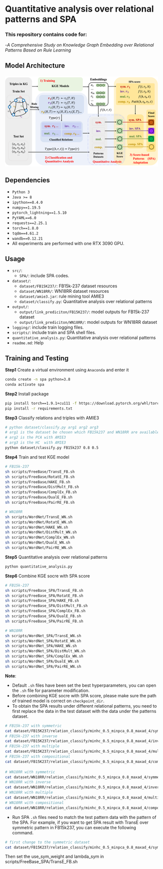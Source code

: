 # Quantitative analysis over relational patterns and SPA
### This repository contains code for:
-*A Comprehensive Study on Knowledge Graph Embedding over Relational Patterns Based on Rule Learning*

## Model Architecture
<h3 align="center">
    <img src="structure.png", width="600">
</h3>



## Dependencies

- ```Python 3```
- ```Java >= 8```
- ```ipython==8.4.0```
- ```numpy==1.19.5```
- ```pytorch_lightning==1.5.10```
- ```PyYAML==6.0```
- ```requests==2.25.1```
- ```torch==1.8.0```
- ```tqdm==4.61.2```
- ```wandb==0.12.21```
- All experiments are performed with one RTX 3090 GPU.

## Usage
- `src/`:
    - `SPA/`: include SPA codes.
- `dataset/`: 
    - `dataset/FB15K237/`: FB15k-237 dataset resources
    - `dataset/WN18RR/`: WN18RR dataset resources
    - `dataset/amie3.jar`: rule mining tool AMIE3
    - `dataset/classify.py`: Quantitative analysis over relational patterns
- `output/`: 
    - `output/link_prediciton/FB15K237/`: model outputs for FB15k-237 dataset
    - `output/link_prediciton/WN18RR/`: model outputs for WN18RR dataset
- `logging/`: include train logging files.
- `scripts/`: include train and SPA shell files.
- `quantitative_analysis.py`: Quantitative analysis over relational patterns 
- `readme.md`: Help

## Training and Testing

**Step1** Create a virtual environment using ```Anaconda``` and enter it
```bash
conda create -n spa python=3.8
conda activate spa
```

**Step2** Install package
```bash
pip install torch==1.9.1+cu111 -f https://download.pytorch.org/whl/torch_stable.html
pip install -r requirements.txt

```

**Step3** Classify relations and triples with AMIE3
```bash
# python dataset/classify.py arg1 arg2 arg3
# arg1 is the dataset be chosen which FB15k237 and WN18RR are available
# arg2 is the PCA with AMIE3
# arg3 is the HC  with AMIE3
python dataset/classify.py FB15k237 0.8 0.5

```

**Step4** Train and test KGE model
```bash
# FB15k-237
sh scripts/FreeBase/TransE_FB.sh
sh scripts/FreeBase/RotatE_FB.sh
sh scripts/FreeBase/HAKE_FB.sh
sh scripts/FreeBase/DistMult_FB.sh
sh scripts/FreeBase/ComplEx_FB.sh
sh scripts/FreeBase/DualE_FB.sh
sh scripts/FreeBase/PairRE_FB.sh
```

```bash
# WN18RR
sh scripts/WordNet/TransE_WN.sh
sh scripts/WordNet/RotatE_WN.sh
sh scripts/WordNet/HAKE_WN.sh
sh scripts/WordNet/DistMult_WN.sh
sh scripts/WordNet/ComplEx_WN.sh
sh scripts/WordNet/DualE_WN.sh
sh scripts/WordNet/PairRE_WN.sh
```

**Step5** Quantitative analysis over relational patterns
```bash
python quantitative_analysis.py
```

**Step6** Combine KGE socre with SPA score
```bash
# FB15k-237
sh scripts/FreeBase_SPA/TransE_FB.sh
sh scripts/FreeBase_SPA/RotatE_FB.sh
sh scripts/FreeBase_SPA/HAKE_FB.sh
sh scripts/FreeBase_SPA/DistMult_FB.sh
sh scripts/FreeBase_SPA/ComplEx_FB.sh
sh scripts/FreeBase_SPA/DualE_FB.sh
sh scripts/FreeBase_SPA/PairRE_FB.sh
```

```bash
# WN18RR
sh scripts/WordNet_SPA/TransE_WN.sh
sh scripts/WordNet_SPA/RotatE_WN.sh
sh scripts/WordNet_SPA/HAKE_WN.sh
sh scripts/WordNet_SPA/DistMult_WN.sh
sh scripts/WordNet_SPA/ComplEx_WN.sh
sh scripts/WordNet_SPA/DualE_WN.sh
sh scripts/WordNet_SPA/PairRE_WN.sh
```

**Note**: 
- Default `.sh` files have been set the best hyperparameters, you can open the `.sh` file for parameter</a> modification.
- Before combining KGE socre with SPA score, please make sure the path of trained model is correct on `checkpoint_dir`.
- To obtain the SPA results under different relational patterns, you need to first replace the data in the test dataset with the data under the patterns dataset.
```bash
# FB15k-237 with symmetric 
cat dataset/FB15K237/relation_classify/minhc_0.5_minpca_0.8_maxad_4/symmetric/num_constrain_0.txt > dataset/FB15K237/test.txt
# FB15k-237 with inverse 
cat dataset/FB15K237/relation_classify/minhc_0.5_minpca_0.8_maxad_4/inverse/num_constrain_0.txt > dataset/FB15K237/test.txt
# FB15k-237 with multiple 
cat dataset/FB15K237/relation_classify/minhc_0.5_minpca_0.8_maxad_4/multiple/num_constrain_0.txt > dataset/FB15K237/test.txt
# FB15k-237 with compositional 
cat dataset/FB15K237/relation_classify/minhc_0.5_minpca_0.8_maxad_4/compose2/num_constrain_0.txt > dataset/FB15K237/test.txt

# WN18RR with symmetric 
cat dataset/WN18RR/relation_classify/minhc_0.5_minpca_0.8_maxad_4/symmetric/num_constrain_0.txt > dataset/WN18RR/test.txt
# WN18RR with inverse 
cat dataset/WN18RR/relation_classify/minhc_0.5_minpca_0.8_maxad_4/inverse/num_constrain_0.txt > dataset/WN18RR/test.txt
# WN18RR with multiple 
cat dataset/WN18RR/relation_classify/minhc_0.5_minpca_0.8_maxad_4/multiple/num_constrain_0.txt > dataset/WN18RR/test.txt
# WN18RR with compositional 
cat dataset/WN18RR/relation_classify/minhc_0.5_minpca_0.8_maxad_4/compose2/num_constrain_0.txt > dataset/WN18RR/test.txt
```
- Run SPA  `.sh` files need to match the test pattern data with the pattern of the SPA. For example, if you want to get SPA result with TransE over symmetric pattern in FB15k237, you can execute the following command.
```bash
# first change to the symmetric dataset
cat dataset/FB15K237/relation_classify/minhc_0.5_minpca_0.8_maxad_4/symmetric/num_constrain_0.txt > dataset/FB15K237/test.txt
```
Then set the use_sym_weight and lambda_sym in scripts/FreeBase_SPA/TransE_FB.sh
